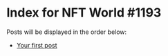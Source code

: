 # Index for NFT World #1193
Posts will be displayed in the order below:

- [Your first post](./001-first.md)


